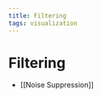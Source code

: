 ```yaml
---
title: Filtering
tags: visualization
---
```


# Filtering
- [[Noise Suppression]]








































